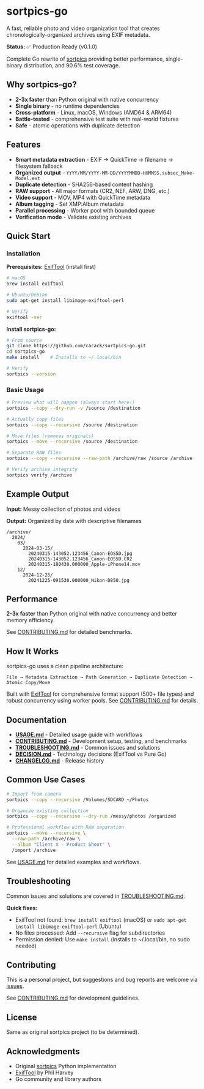 # sortpics-go

A fast, reliable photo and video organization tool that creates chronologically-organized archives using EXIF metadata.

**Status:** ✅ Production Ready (v0.1.0)

Complete Go rewrite of [sortpics](../sortpics) providing better performance, single-binary distribution, and 90.6% test coverage.

## Why sortpics-go?

- **2-3x faster** than Python original with native concurrency
- **Single binary** - no runtime dependencies
- **Cross-platform** - Linux, macOS, Windows (AMD64 & ARM64)
- **Battle-tested** - comprehensive test suite with real-world fixtures
- **Safe** - atomic operations with duplicate detection

## Features

- **Smart metadata extraction** - EXIF → QuickTime → filename → filesystem fallback
- **Organized output** - `YYYY/MM/YYYY-MM-DD/YYYYMMDD-HHMMSS.subsec_Make-Model.ext`
- **Duplicate detection** - SHA256-based content hashing
- **RAW support** - All major formats (CR2, NEF, ARW, DNG, etc.)
- **Video support** - MOV, MP4 with QuickTime metadata
- **Album tagging** - Set XMP:Album metadata
- **Parallel processing** - Worker pool with bounded queue
- **Verification mode** - Validate existing archives

## Quick Start

### Installation

**Prerequisites:** [ExifTool](https://exiftool.org/) (install first)

```bash
# macOS
brew install exiftool

# Ubuntu/Debian
sudo apt-get install libimage-exiftool-perl

# Verify
exiftool -ver
```

**Install sortpics-go:**

```bash
# From source
git clone https://github.com/cacack/sortpics-go.git
cd sortpics-go
make install    # Installs to ~/.local/bin

# Verify
sortpics --version
```

### Basic Usage

```bash
# Preview what will happen (always start here!)
sortpics --copy --dry-run -v /source /destination

# Actually copy files
sortpics --copy --recursive /source /destination

# Move files (removes originals)
sortpics --move --recursive /source /destination

# Separate RAW files
sortpics --copy --recursive --raw-path /archive/raw /source /archive

# Verify archive integrity
sortpics verify /archive
```

## Example Output

**Input:** Messy collection of photos and videos

**Output:** Organized by date with descriptive filenames

```
/archive/
  2024/
    03/
      2024-03-15/
        20240315-143052.123456_Canon-EOS5D.jpg
        20240315-143052.123456_Canon-EOS5D.CR2
        20240315-180430.000000_Apple-iPhone14.mov
    12/
      2024-12-25/
        20241225-091530.000000_Nikon-D850.jpg
```

## Performance

**2-3x faster** than Python original with native concurrency and better memory efficiency.

See [CONTRIBUTING.md](CONTRIBUTING.md#benchmark-results) for detailed benchmarks.

## How It Works

sortpics-go uses a clean pipeline architecture:

```
File → Metadata Extraction → Path Generation → Duplicate Detection → Atomic Copy/Move
```

Built with [ExifTool](https://exiftool.org/) for comprehensive format support (500+ file types) and robust concurrency using worker pools. See [CONTRIBUTING.md](CONTRIBUTING.md#project-architecture) for details.

## Documentation

- **[USAGE.md](USAGE.md)** - Detailed usage guide with workflows
- **[CONTRIBUTING.md](CONTRIBUTING.md)** - Development setup, testing, and benchmarks
- **[TROUBLESHOOTING.md](TROUBLESHOOTING.md)** - Common issues and solutions
- **[DECISION.md](DECISION.md)** - Technology decisions (ExifTool vs Pure Go)
- **[CHANGELOG.md](CHANGELOG.md)** - Release history

## Common Use Cases

```bash
# Import from camera
sortpics --copy --recursive /Volumes/SDCARD ~/Photos

# Organize existing collection
sortpics --copy --recursive --dry-run /messy/photos /organized

# Professional workflow with RAW separation
sortpics --move --recursive \
  --raw-path /archive/raw \
  --album "Client X - Product Shoot" \
  /import /archive
```

See [USAGE.md](USAGE.md) for detailed examples and workflows.

## Troubleshooting

Common issues and solutions are covered in [TROUBLESHOOTING.md](TROUBLESHOOTING.md).

**Quick fixes:**
- ExifTool not found: `brew install exiftool` (macOS) or `sudo apt-get install libimage-exiftool-perl` (Ubuntu)
- No files processed: Add `--recursive` flag for subdirectories
- Permission denied: Use `make install` (installs to ~/.local/bin, no sudo needed)

## Contributing

This is a personal project, but suggestions and bug reports are welcome via [issues](https://github.com/cacack/sortpics-go/issues).

See [CONTRIBUTING.md](CONTRIBUTING.md) for development guidelines.

## License

Same as original sortpics project (to be determined).

## Acknowledgments

- Original [sortpics](../sortpics) Python implementation
- [ExifTool](https://exiftool.org/) by Phil Harvey
- Go community and library authors
